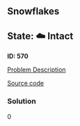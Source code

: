 ## Snowflakes

## State: :cloud: **Intact**

**ID: 570**

[Problem Description](https://projecteuler.net/problem=570)

[Source code](main.cpp)

### Solution
0